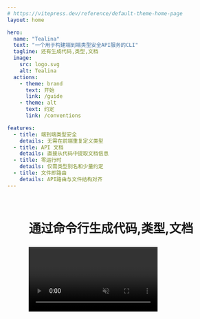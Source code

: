 ```yaml
---
# https://vitepress.dev/reference/default-theme-home-page
layout: home

hero:
  name: "Tealina"
  text: "一个用于构建端到端类型安全API服务的CLI"
  tagline: 还有生成代码,类型,文档
  image:
    src: logo.svg
    alt: Tealina
  actions:
    - theme: brand
      text: 开始
      link: /guide
    - theme: alt
      text: 约定
      link: /conventions

features:
  - title: 端到端类型安全
    details: 无需在前端重复定义类型
  - title: API 文档
    details: 直接从代码中提取文档信息
  - title: 零运行时
    details: 仅需类型别名和少量约定
  - title: 文件即路由
    details: API路由与文件结构对齐
---
```


<script setup>
import serverMp4 from '/server.mp4?url'
import webMp4 from '/web.mp4?url'
</script>

<div style="height:1rem"></div>
<div class="vp-doc" style="padding-left:10%;padding-right:10%">

  # 通过命令行生成代码,类型,文档
  <div style="height:.4rem"></div>
  <video :src="serverMp4" muted loop controls/>

  <div style="height:2rem"></div>

  # 端到端类型
  <div style="height:.4rem"></div>
  <video :src="webMp4" muted loop controls/>
</div>